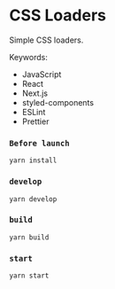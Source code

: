 # CSS Loaders

Simple CSS loaders.

Keywords:

- JavaScript
- React
- Next.js
- styled-components
- ESLint
- Prettier

### `Before launch`

```
yarn install
```

### `develop`

```
yarn develop
```

### `build`

```
yarn build
```

### `start`

```
yarn start
```
